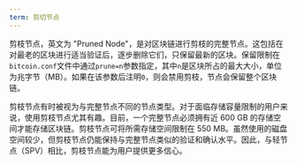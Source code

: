 ```yaml
---
term: 剪切节点
---
```

剪枝节点，英文为 "Pruned Node"，是对区块链进行剪枝的完整节点。这包括在对最老的区块进行适当验证后，逐步删除它们，只保留最新的区块。保留限制在`bitcoin.conf`文件中通过`prune=n`参数指定，其中`n`是区块所占的最大大小，单位为兆字节（MB）。如果在该参数后注明`0`，则会禁用剪枝，节点会保留整个区块链。

剪枝节点有时被视为与完整节点不同的节点类型。对于面临存储容量限制的用户来说，使用剪枝节点尤其有趣。目前，一个完整节点必须拥有近 600 GB 的存储空间才能存储区块链。剪枝节点可将所需存储空间限制在 550 MB。虽然使用的磁盘空间较少，但剪枝节点仍能保持与完整节点类似的验证和确认水平。因此，与轻节点（SPV）相比，剪枝节点能为用户提供更多信心。